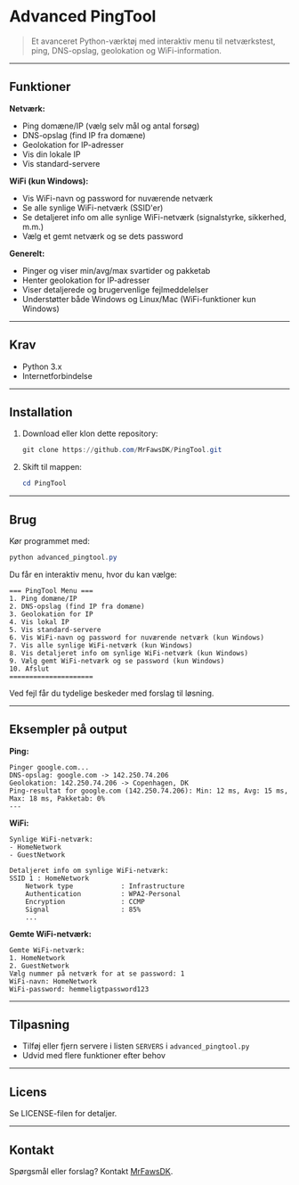 # Advanced PingTool

> Et avanceret Python-værktøj med interaktiv menu til netværkstest, ping, DNS-opslag, geolokation og WiFi-information.

---

## Funktioner

**Netværk:**
- Ping domæne/IP (vælg selv mål og antal forsøg)
- DNS-opslag (find IP fra domæne)
- Geolokation for IP-adresser
- Vis din lokale IP
- Vis standard-servere

**WiFi (kun Windows):**
- Vis WiFi-navn og password for nuværende netværk
- Se alle synlige WiFi-netværk (SSID'er)
- Se detaljeret info om alle synlige WiFi-netværk (signalstyrke, sikkerhed, m.m.)
- Vælg et gemt netværk og se dets password

**Generelt:**
- Pinger og viser min/avg/max svartider og pakketab
- Henter geolokation for IP-adresser
- Viser detaljerede og brugervenlige fejlmeddelelser
- Understøtter både Windows og Linux/Mac (WiFi-funktioner kun Windows)

---

## Krav

- Python 3.x
- Internetforbindelse

---

## Installation

1. Download eller klon dette repository:
   ```powershell
   git clone https://github.com/MrFawsDK/PingTool.git
   ```
2. Skift til mappen:
   ```powershell
   cd PingTool
   ```

---

## Brug

Kør programmet med:
```powershell
python advanced_pingtool.py
```

Du får en interaktiv menu, hvor du kan vælge:

```
=== PingTool Menu ===
1. Ping domæne/IP
2. DNS-opslag (find IP fra domæne)
3. Geolokation for IP
4. Vis lokal IP
5. Vis standard-servere
6. Vis WiFi-navn og password for nuværende netværk (kun Windows)
7. Vis alle synlige WiFi-netværk (kun Windows)
8. Vis detaljeret info om synlige WiFi-netværk (kun Windows)
9. Vælg gemt WiFi-netværk og se password (kun Windows)
10. Afslut
=====================
```

Ved fejl får du tydelige beskeder med forslag til løsning.

---

## Eksempler på output

**Ping:**
```
Pinger google.com...
DNS-opslag: google.com -> 142.250.74.206
Geolokation: 142.250.74.206 -> Copenhagen, DK
Ping-resultat for google.com (142.250.74.206): Min: 12 ms, Avg: 15 ms, Max: 18 ms, Pakketab: 0%
---
```

**WiFi:**
```
Synlige WiFi-netværk:
- HomeNetwork
- GuestNetwork

Detaljeret info om synlige WiFi-netværk:
SSID 1 : HomeNetwork
    Network type            : Infrastructure
    Authentication          : WPA2-Personal
    Encryption              : CCMP
    Signal                  : 85%
    ...
```

**Gemte WiFi-netværk:**
```
Gemte WiFi-netværk:
1. HomeNetwork
2. GuestNetwork
Vælg nummer på netværk for at se password: 1
WiFi-navn: HomeNetwork
WiFi-password: hemmeligtpassword123
```

---

## Tilpasning

- Tilføj eller fjern servere i listen `SERVERS` i `advanced_pingtool.py`
- Udvid med flere funktioner efter behov

---

## Licens

Se LICENSE-filen for detaljer.

---

## Kontakt

Spørgsmål eller forslag? Kontakt [MrFawsDK](https://github.com/MrFawsDK).

